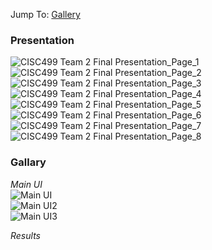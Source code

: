Jump To: [Gallery](#gallery)

### Presentation
![CISC499 Team 2 Final Presentation_Page_1](https://github.com/user-attachments/assets/a7639758-01f2-4d1c-9960-4c05de6e2dce)
![CISC499 Team 2 Final Presentation_Page_2](https://github.com/user-attachments/assets/0c4341ba-9b9b-462e-945c-03a04d5ad150)
![CISC499 Team 2 Final Presentation_Page_3](https://github.com/user-attachments/assets/dbeeffb1-4143-401d-a3ba-703040baed83)
![CISC499 Team 2 Final Presentation_Page_4](https://github.com/user-attachments/assets/e2a89dbd-c3bc-4566-85f7-c3e06eec5367)
![CISC499 Team 2 Final Presentation_Page_5](https://github.com/user-attachments/assets/d8db14e1-2dd5-4dd8-91ba-3213b6b6e9f0)
![CISC499 Team 2 Final Presentation_Page_6](https://github.com/user-attachments/assets/15bd403d-820c-486e-a335-adad1455cc49)
![CISC499 Team 2 Final Presentation_Page_7](https://github.com/user-attachments/assets/eadedab5-939c-4b86-8df7-9e90a2733636)
![CISC499 Team 2 Final Presentation_Page_8](https://github.com/user-attachments/assets/4e6a8aba-46aa-43d1-ae98-005d8144a588)

### Gallary
*Main UI*<br>
![Main UI](https://github.com/user-attachments/assets/e7a567f6-478d-4955-b99f-fe35dd876124)<br>
![Main UI2](https://github.com/user-attachments/assets/d3997cdf-4ba5-47d1-a32f-4f5876e2ff10)<br>
![Main UI3](https://github.com/user-attachments/assets/7c83a6a9-7803-4369-8b76-2044a5c856a5)<br>

*Results*<br>


